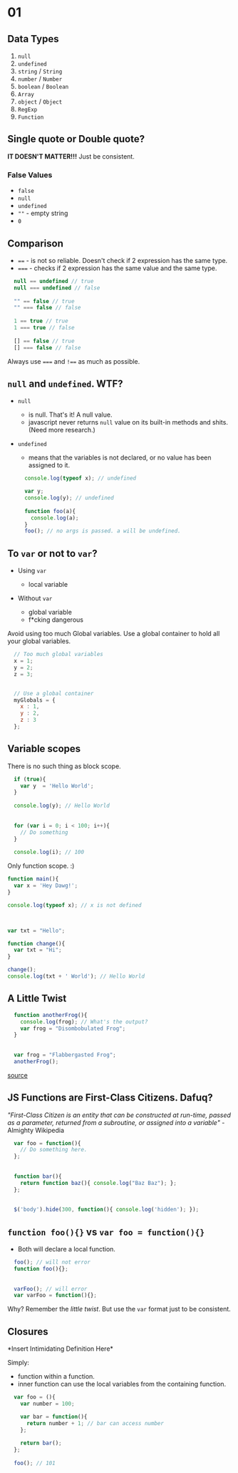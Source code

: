 # 01

## Data Types
1. `null`
2. `undefined`
3. `string` / `String`
4. `number` / `Number`
5. `boolean` / `Boolean`
6. `Array`
7. `object` / `Object`
8. `RegExp`
9. `Function`


## Single quote or Double quote?

**IT DOESN'T MATTER!!!** Just be consistent.

### False Values
* `false`
* `null`
* `undefined`
* `""` - empty string
* `0`

## Comparison

* `==` - is not so reliable. Doesn't check if 2 expression has the same type.
* `===` - checks if 2 expression has the same value and the same type.

```js
  null == undefined // true
  null === undefined // false
  
  "" == false // true
  "" === false // false
  
  1 == true // true
  1 === true // false
  
  [] == false // true
  [] === false // false
```

Always use `===` and `!==` as much as possible.


## `null` and `undefined`. WTF?

* `null` 
  - is null. That's it! A null value.
  - javascript never returns `null` value on its built-in methods and shits. (Need more research.)

* `undefined` 
  - means that the variables is not declared, or no value has been assigned to it.
  
  ```js
    console.log(typeof x); // undefined

    var y;
    console.log(y); // undefined
    
    function foo(a){
      console.log(a);
    }
    foo(); // no args is passed. a will be undefined.
  ```


## To `var` or not to `var`?

* Using `var`
  - local variable

* Without `var`
  - global variable
  - f*cking dangerous

Avoid using too much Global variables. Use a global container to hold all your global variables.

```js
  // Too much global variables
  x = 1;
  y = 2;
  z = 3;


  // Use a global container
  myGlobals = {
    x : 1,
    y : 2,
    z : 3
  };
```


## Variable scopes

There is no such thing as block scope.

```js
  if (true){
    var y  = 'Hello World';
  }
  
  console.log(y); // Hello World
  
  
  for (var i = 0; i < 100; i++){
    // Do something
  }
  
  console.log(i); // 100
```

Only function scope. :)

```js
function main(){
  var x = 'Hey Dawg!';
}

console.log(typeof x); // x is not defined



var txt = "Hello";

function change(){
  var txt = "Hi";
}

change();
console.log(txt + ' World'); // Hello World
```


## A Little Twist

```js
  function anotherFrog(){
    console.log(frog); // What's the output?
    var frog = "Disombobulated Frog";
  }
  
  
  var frog = "Flabbergasted Frog";
  anotherFrog();
```

[source](http://msdn.microsoft.com/en-us/library/ie/bzt2dkta\(v=vs.94\).aspx)


## JS Functions are First-Class Citizens. Dafuq?

*"First-Class Citizen is an entity that can be constructed at run-time, 
 passed as a parameter, returned from a subroutine, or assigned into a variable"* - Almighty Wikipedia
 

```js
  var foo = function(){
    // Do something here.
  };
  
  
  function bar(){
    return function baz(){ console.log("Baz Baz"); };
  };
  
  
  $('body').hide(300, function(){ console.log('hidden'); });
```
 
## `function foo(){}` vs `var foo = function(){}`

* Both will declare a local function.

```js
  foo(); // will not error
  function foo(){};
  
  
  varFoo(); // will error
  var varFoo = function(){};
```

Why? Remember the *little twist*.
But use the `var` format just to be consistent.


## Closures

\*Insert Intimidating Definition Here\*

Simply:
* function within a function.
* inner function can use the local variables from the containing function.


```js
  var foo = (){
    var number = 100;

    var bar = function(){
      return number + 1; // bar can access number
    };
    
    return bar();
  };
  
  foo(); // 101
```
